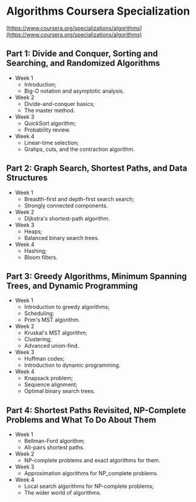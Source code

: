 # Algorithms Coursera Specialization
[https://www.coursera.org/specializations/algorithms](https://www.coursera.org/specializations/algorithms)

## Part 1: Divide and Conquer, Sorting and Searching, and Randomized Algorithms

* Week 1
  - Introduction;
  - Big-O notation and asymptotic analysis.
* Week 2
  - Divide-and-conquer basics;
  - The master method.
* Week 3
  - QuickSort algorithm;
  - Probability review.
* Week 4
  - Linear-time selection;
  - Grahps, cuts, and the contraction algorithm.

## Part 2: Graph Search, Shortest Paths, and Data Structures

* Week 1
  - Breadth-first and depth-first search search;
  - Strongly connected components.
* Week 2
  - Dijkstra's shortest-path algorithm.
* Week 3
  - Heaps;
  - Balanced binary search trees.
* Week 4
  - Hashing;
  - Bloom filters.  
  
## Part 3: Greedy Algorithms, Minimum Spanning Trees, and Dynamic Programming

* Week 1
  - Introduction to greedy algorithms;
  - Scheduling;
  - Prim's MST algorithm.
* Week 2
  - Kruskal's MST algorithm;
  - Clustering;
  - Advanced union-find.
* Week 3
  - Huffman codes;
  - Introduction to dynamic programming.
* Week 4
  - Knapsack problem;
  - Sequence alignment;
  - Optimal binary search trees.

## Part 4: Shortest Paths Revisited, NP-Complete Problems and What To Do About Them

* Week 1
  - Bellman-Ford algorithm;
  - All-pairs shortest paths.
* Week 2
  - NP-complete problems and exact algorithms for them.
* Week 3
  - Approximation algorithms for NP_complete problems.
* Week 4
  - Local search algorithms for NP-complete problems;
  - The wider world of algorithms.

